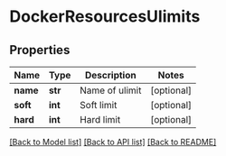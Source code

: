 # DockerResourcesUlimits


## Properties
Name | Type | Description | Notes
------------ | ------------- | ------------- | -------------
**name** | **str** | Name of ulimit | [optional] 
**soft** | **int** | Soft limit | [optional] 
**hard** | **int** | Hard limit | [optional] 

[[Back to Model list]](../README.md#documentation-for-models) [[Back to API list]](../README.md#documentation-for-api-endpoints) [[Back to README]](../README.md)



